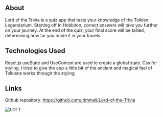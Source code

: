 ## About

Lord of the Trivia is a quiz app that tests your knowledge of the Tolkien Legendarium. Starting off in Hobbiton, correct answers will take you further on your journey. At the end of the quiz, your final score will be tallied, determining how far you made it in your travels.

## Technologies Used

React.js
useState and UseContext are used to create a global state.
Css for styling. I tried to give the app a little bit of the ancient and magical feel of Tolkiens works through the styling.

## Links

Github repository: https://github.com/jdmmeli/Lord-of-the-Trivia

![LOTT](./Assets/screenshot1.png)